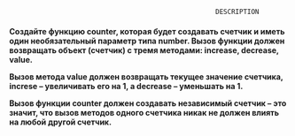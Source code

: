                                                
                                                        DESCRIPTION                     

<h4>
Создайте функцию counter, которая будет создавать счетчик и иметь один необязательный параметр типа number. Вызов функции должен возвращать объект (счетчик) с тремя методами: increase, decrease, value.

Вызов метода value должен возвращать текущее значение счетчика, increse – увеличивать его на 1, а decrease – уменьшать на 1.



Вызов функции counter должен создавать независимый счетчик – это значит, что вызов методов одного счетчика никак не должен влиять на любой другой счетчик.

</h4>